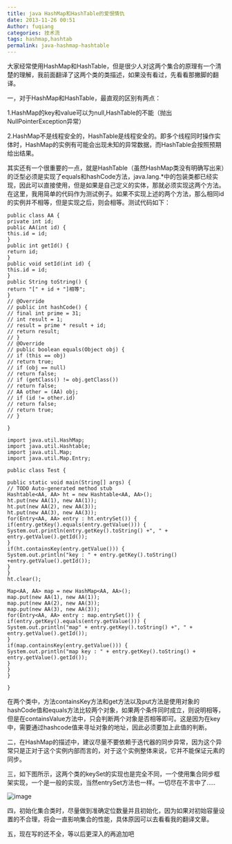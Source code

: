 ```yaml
---
title: java HashMap和HashTable的爱恨情仇
date: 2013-11-26 00:51
Author: fuqiang
categories: 技术流
tags: hashmap,hashtab
permalink: java-hashmap-hashtable
---
```


大家经常使用HashMap和HashTable，但是很少人对这两个集合的原理有一个清楚的理解，我前面翻译了这两个类的类描述，如果没有看过，先看看那撇脚的翻译。

一，对于HashMap和HashTable，最直观的区别有两点：

1.HashMap的key和value可以为null,HashTable的不能（抛出NullPointerException异常）

2.HashMap不是线程安全的，HashTable是线程安全的。即多个线程同时操作实体时，HashMap的实例有可能会出现未知的异常数据，而HashTable会按照预期给出结果。

其实还有一个很重要的一点，就是HashTable（虽然HashMap类没有明确写出来）的泛型必须是实现了equals和hashCode方法，java.lang.\*中的包装类都已经实现，因此可以直接使用，但是如果是自己定义的实体，那就必须实现这两个方法。在这里，我用简单的代码作为测试例子。如果不实现上述的两个方法，那么相同id的实例并不相等，但是实现之后，则会相等。测试代码如下：

    public class AA {
    private int id;
    public AA(int id) {
    this.id = id;
    }
    public int getId() {
    return id;
    }
    public void setId(int id) {
    this.id = id;
    }
    public String toString() {
    return "[" + id + "]相等";
    }
    // @Override
    // public int hashCode() {
    // final int prime = 31;
    // int result = 1;
    // result = prime * result + id;
    // return result;
    // }
    // @Override
    // public boolean equals(Object obj) {
    // if (this == obj)
    // return true;
    // if (obj == null)
    // return false;
    // if (getClass() != obj.getClass())
    // return false;
    // AA other = (AA) obj;
    // if (id != other.id)
    // return false;
    // return true;
    // }
    
    }
    
    import java.util.HashMap;
    import java.util.Hashtable;
    import java.util.Map;
    import java.util.Map.Entry;
    
    public class Test {
    
    public static void main(String[] args) {
    // TODO Auto-generated method stub
    Hashtable<AA, AA> ht = new Hashtable<AA, AA>();
    ht.put(new AA(1), new AA(1));
    ht.put(new AA(2), new AA(3));
    ht.put(new AA(3), new AA(3));
    for(Entry<AA, AA> entry : ht.entrySet()) {
    if(entry.getKey().equals(entry.getValue())) {
    System.out.println(entry.getKey().toString() +", " + entry.getValue().getId());
    }
    if(ht.containsKey(entry.getValue())) {
    System.out.println("key : " + entry.getKey().toString() +entry.getValue().getId());
    }
    }
    ht.clear();
    
    Map<AA, AA> map = new HashMap<AA, AA>();
    map.put(new AA(1), new AA(1));
    map.put(new AA(2), new AA(3));
    map.put(new AA(3), new AA(3));
    for(Entry<AA, AA> entry : map.entrySet()) {
    if(entry.getKey().equals(entry.getValue())) {
    System.out.println("map" + entry.getKey().toString() +", " + entry.getValue().getId());
    }
    if(map.containsKey(entry.getValue())) {
    System.out.println("map key : " + entry.getKey().toString() + entry.getValue().getId());
    }
    }
    }
    
    }

<!--more-->

在两个类中，方法containsKey方法和get方法以及put方法是使用对象的hashCode值和equals方法比较两个对象，如果两个条件同时成立，则说明相等，但是在containsValue方法中，只会判断两个对象是否相等即可。这是因为在key中，需要通过hashcode值来寻址对象的地址，因此必须要加上此值的判断。

二，在HashMap的描述中，建议尽量不要依赖于迭代器的同步异常，因为这个异常只是正对于这个实例内部而言的，对于这个实例整体来说，它并不能保证元素的同步。

三，如下图所示，这两个类的keySet的实现也是完全不同，一个使用集合同步框架实现，一个是一般的实现，当然entrySet方法也一样。一切尽在不言中了.....

![image](http://img.blog.csdn.net/20131126003357546?watermark/2/text/aHR0cDovL2Jsb2cuY3Nkbi5uZXQvamlhbmdmdWxsbGw=/font/5a6L5L2T/fontsize/400/fill/I0JBQkFCMA==/dissolve/70/gravity/SouthEast)

四，初始化集合类时，尽量做到准确定位数量并且初始化，因为如果对初始容量设置的不合理，将会一直影响集合的性能，具体原因可以去看看我的翻译文章。

五，现在写的还不全，等以后更深入的再追加吧
